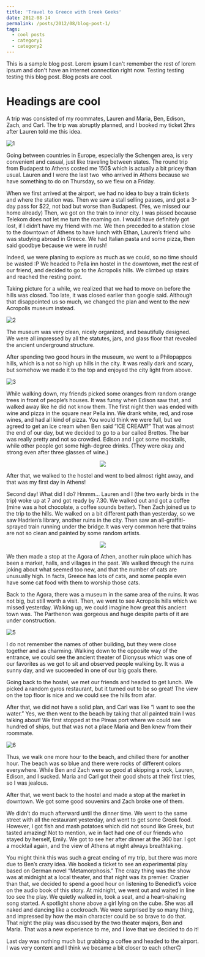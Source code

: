 ```yaml
---
title: 'Travel to Greece with Greek Geeks'
date: 2012-08-14
permalink: /posts/2012/08/blog-post-1/
tags:
  - cool posts
  - category1
  - category2
---
```


This is a sample blog post. Lorem ipsum I can't remember the rest of lorem ipsum and don't have an internet connection right now. Testing testing testing this blog post. Blog posts are cool.

Headings are cool
======

A trip was consisted of my roommates, Lauren and Maria, Ben, Edison, Zach, and Carl. The trip was abruptly planned, and I booked my ticket 2hrs after Lauren told me this idea.

![1](/images/greece1.png)

Going between countries in Europe, especially the Schengen area, is very convenient and casual, just like traveling between states. The round trip from Budapest to Athens costed me 150$ which is actually a bit pricey than usual. Lauren and I were the last two  who arrived in Athens because we have something to do on Thursday, so we flew on a Friday.

When we first arrived at the airport, we had no idea to buy a train tickets and where the station was. Then we saw a stall selling passes, and got a 3-day pass for $22, not bad but worse than Budapest. (Yes, we missed our home already) Then, we got on the train to inner city. I was pissed because Telekom does not let me turn the roaming on. I would have definitely got lost, if I didn’t have my friend with me. We then preceded to a station close to the downtown of Athens to have lunch with Ethan, Lauren’s friend who was studying abroad in Greece. We had Italian pasta and some pizza, then said goodbye because we were in rush!

Indeed, we were planing to explore as much as we could, so no time should be wasted :P We headed to Pella inn hostel in the downtown, met the rest of our friend, and decided to go to the Acropolis hills. We climbed up stairs and reached the resting point. 

Taking picture for a while, we realized that we had to move on before the hills was closed. Too late, it was closed earlier than google said. Although that disappointed us so much, we changed the plan and went to the new Acropolis museum instead. 

![2](/images/greece2.png)

The museum was very clean, nicely organized, and beautifully designed. We were all impressed by all the statutes, jars, and glass floor that revealed the ancient underground structure. 


After spending two good hours in the museum, we went to a Philopappos hills, which is a not so high up hills in the city. It was really dark and scary, but somehow we made it to the top and enjoyed the city light from above. 

![3](/images/greece5.png)

While walking down, my friends picked some oranges from random orange trees in front of people’s houses. It was funny when Edison saw that, and walked away like he did not know them. The first night then was ended with wine and pizza in the square near Pella inn. We drank white, red, and rose wines, and had all kind of pizza. You would think we were full, but we agreed to get an ice cream when Ben said “ICE CREAM?” That was almost the end of our day, but we decided to go to a bar called Brettos. The bar was really pretty and not so crowded. Edison and I got some mocktails, while other people got some high-degree drinks. (They were okay and strong even after three glasses of wine.) 

<p align="center">
  <img src="/images/greece6.png">
</p>

After that, we walked to the hostel and went to bed almost right away, and that was my first day in Athens!

Second day! What did I do? Hmmm... Lauren and I (the two early birds in the trip) woke up at 7 and got ready by 7.30. We walked out and got a coffee (mine was a hot chocolate, a coffee sounds better). Then Zach joined us to the trip to the hills. We walked on a bit different path than yesterday, so we saw Hadrien’s library, another ruins in the city. Then saw an all-graffiti-sprayed train running under the bridge.It was very common here that trains are not so clean and painted by some random artists. 

<p align="center">
  <img src="/images/greece7.png">
</p>

We then made a stop at the Agora of Athen, another ruin place which has been a market, halls, and villages in the past. We walked through the ruins joking about what seemed too new, and that the number of cats are unusually high. In facts, Greece has lots of cats, and some people even have some cat food with them to worship those cats. 

Back to the Agora, there was a museum in the same area of the ruins. It was not big, but still worth a visit. Then, we went to see Acropolis hills which we missed yesterday. Walking up, we could imagine how great this ancient town was. The Parthenon was gorgeous and huge despite parts of it are under construction. 

![5](/images/greece3.png)

I do not remember the names of other building, but they were close together and as charming. Walking down to the opposite way of the entrance, we could see the ancient theater of Dionysus which was one of our favorites as we got to sit and observed people walking by. It was a sunny day, and we succeeded in one of our big goals there.

Going back to the hostel, we met our friends and headed to get lunch. We picked a random gyros restaurant, but it turned out to be so great! The view on the top floor is nice and we could see the hills from afar. 

After that, we did not have a solid plan, and Carl was like “I want to see the water.” Yes, we then went to the beach by taking that all painted train I was talking about! We first stopped at the Pireas port where we could see hundred of ships, but that was not a place Maria and Ben knew from their roommate. 

![6](/images/greece4.png)

Thus, we walk one more hour to the beach, and chilled there for another hour. The beach was so blue and there were rocks of different colors everywhere. While Ben and Zach were so good at skipping a rock, Lauren, Edison, and I sucked. Maria and Carl got their good shots at their first tries, so I was jealous. 

After that, we went back to the hostel and made a stop at the market in downtown. We got some good souvenirs and Zach broke one of them. 

We didn’t do much afterward until the dinner time. We went to the same street with all the restaurant yesterday, and went to get some Greek food. However, I got fish and mash potatoes which did not sound like Greek, but tasted amazing! Not to mention, we in fact had one of our friends who stayed by herself, Emily. We got to see her after dinner at the 360 bar. I got a mocktail again, and the view of Athens at night always breathtaking.

You might think this was such a great ending of my trip, but there was more due to Ben’s crazy idea. We booked a ticket to see an experimental play based on German novel “Metamorphosis.” The crazy thing was the show was at midnight at a local theater, and that night was its premier. Crazier than that, we decided to spend a good hour on listening to Benedict’s voice on the audio book of this story. At midnight, we went out and waited in line too see the play. We quietly walked in, took a seat, and a heart-shaking song started. A spotlight shone above a girl lying on the cube. She was all naked and dancing like a cockroach. We were surprised by so many thing, and impressed by how the main character could be so brave to do that. That night the play was discussed by the two theater majors, Ben and Maria. That was a new experience to me, and I love that we decided to do it!

Last day was nothing much but grabbing a coffee and headed to the airport. I was very content and I think we became a bit closer to each other🙃
